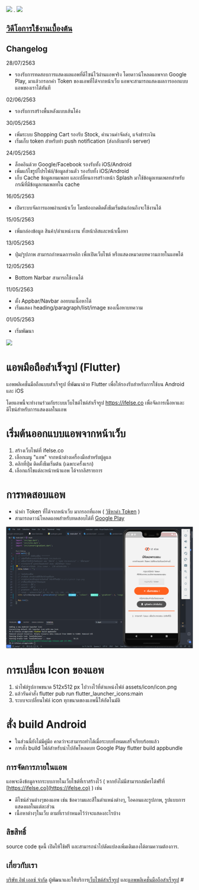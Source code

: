 <img src="screenshot.png">
.  

<img src="web.png">

## [วิดีโอการใช้งานเบื้องต้น](http://www.youtube.com/watch?v=7Cte73w959E)
 

## Changelog ###
28/07/2563
* รองรับการทดสอบการแสดงผลแอพที่ดีไซน์ไว้ผ่านแอพจริง โดยดาวน์โหลดแอพจาก Google Play, มาแล้วกรอกค่า Token ของแอพที่ได้จากหน้าเว็บ แอพจะสามารถแสดงผลการออกแบบแอพของเราได้ทันที  
  
02/06/2563
* รองรับการสร้างพื้นหลังแบบเส้นโค้ง

30/05/2563
* เพิ่มระบบ Shopping Cart รองรับ Stock, คำนวนค่าจัดส่ง, แจ้งชำระเงิน
* เริ่มเก็บ token สำหรับทำ push notification (ส่งกลับมายัง server)

24/05/2563
* ล็อคอินด้วย Google/Facebook รองรับทั้ง iOS/Android
* เพิ่มแก้ไขรูปโปรไฟล์/ข้อมูลส่วนตัว รองรับทั้ง iOS/Android
* เก็บ Cache ข้อมูลเทมเพลท และเปลี่ยนการสร้างหน้า Splash มาใช้ข้อมูลเทมเพลทสำหรับกรณีที่มีข้อมูลเทมเพลทใน cache

16/05/2563
* เปิดระบบจัดการแอพผ่านหน้าเว็บ โดยต้องกดติดตั้งธีมเริ่มต้นก่อนถึงจะใช้งานได้

15/05/2563
* เพิ่มกล่องข้อมูล สินค้า/ตำแหน่งงาน ทั้งหน้าลิสและหน้าเนื้อหา

13/05/2563
* ปุ่ม/รูปภาพ สามารถกำหนดการคลิก เพื่อเปิดเว็บไซต์ หรือแสดงหมวดบทความภายในแอพได้

12/05/2563
* Bottom Narbar สามารถใช้งานได้

11/05/2563
* ตั้ง Appbar/Navbar ลอยบนเนื้อหาได้
* เริ่มแสดง heading/paragraph/list/image ของเนื้อหาบทความ

01/05/2563
* เริ่มพัฒนา
 

<img src="screenshot.gif">

# แอพมือถือสำเร็จรูป (Flutter)
แอพพลิเคชั่นมือถือแบบสำเร็จรูป ที่พัฒนาด้วย Flutter เพื่อให้รองรับสำหรับการใช้บน Android และ iOS 

โดยแอพนี้จะทำงานร่วมกับระบบเว็บไซต์ไซต์สำเร็จรูป https://ifelse.co เพื่อจัดการเนื้อหาและดีไซน์สำหรับการแสดงผลในแอพ
 

# เริ่มต้นออกแบบแอพจากหน้าเว็บ
1. สร้างเว็บไซต์ที่ ifelse.co
2. เลือกเมนู "แอพ" จากหน้าต่างเครื่องมือสำหรับผู้ดูแล
3. คลิกที่ปุ่ม ติดตั้งธีมเริ่มต้น (เฉพาะครั้งแรก)
4. เลือกแก้ไขแต่ละหน้าหน้าแอพ ได้จากลิสรายการ
 

# การทดสอบแอพ
- นำค่า Token ที่ได้จากหน้าเว็บ มากรอกที่แอพ ( [วิธีหาค่า Token](https://ifelse.co/docs/apps/token) )
- สามารถดาวน์โหลดแอพสำหรับทดสอบได้ที่ [Google Play](https://play.google.com/store/apps/details?id=co.ifelse.preview)
<img src="demo-page.png">

# การเปลี่ยน Icon ของแอพ
1. นำไฟล์รูปภาพขนาด 512x512 px ไปวางไว้ที่ตำแหน่งไฟล์ assets/icon/icon.png
2. แล้วรันคำสั่ง flutter pub run flutter_launcher_icons:main
3. ระบบจะเปลี่ยนไฟล์ icon ทุกขนาดของแอพนี้ให้อัตโนมัติ


# สั่ง build Android
- ในส่วนนี้ยังไม่มีคู่มือ คาดว่าจะสามารถทำได้เมื่อระบบทั้งหมดเสร็จเรียบร้อยแล้ว
- การสั่ง build ไฟล์สำหรับนำไปอัพโหลดบท Google Play
  flutter build appbundle



## การจัดการภายในแอพ
แอพจะดึงข้อมูลจากระบบภายในเว็บไซต์ที่เราสร้างไว้ ( หากยังไม่มีสามารถสมัครได้ฟรีที่ [https://ifelse.co](https://ifelse.co) ) เช่น
- ดีไซน์ส่วนต่างๆของแอพ เช่น ข้อความและสีในตำแหน่งต่างๆ, ไอคอนและรูปภาพ, รูปแบบการแสดงผลในแต่ละส่วน
- เนื้อหาต่างๆในเว็บ ตามที่เรากำหนดไว้ว่าจะแสดงอะไรบ้าง
 


## ลิขสิทธิ์
source code ชุดนี้ เปิดให้ใช้ฟรี และสามารถนำไปดัดแปลงเพิ่มเติมเองได้ตามความต้องการ.


## เกี่ยวกับเรา
[บริษัท อิฟ เอลซ์ จำกัด](https://ifelse.co.th) ผู้พัฒนาและให้บริการ[เว็บไซต์สำเร็จรูป](https://ifelse.co) และ[แอพพลิเคชั่นมือถือสำเร็จรูป](https://ifelse.co) #

